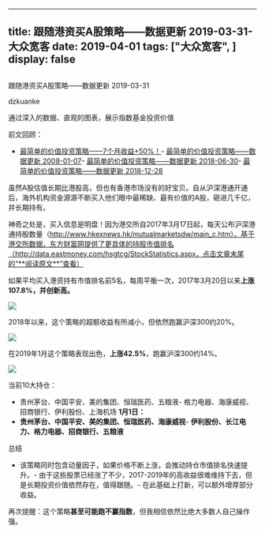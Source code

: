 
---
title:   跟随港资买A股策略——数据更新 2019-03-31-大众宽客
date: 2019-04-01
tags: ["大众宽客", ]
display: false
---


## 



跟随港资买A股策略——数据更新 2019-03-31




dzkuanke




通过深入的数据、直观的图表，展示指数基金投资价值




前文回顾：
- [最简单的价值投资策略——7个月收益+50%！](http://mp.weixin.qq.com/s?__biz=MzAwMTc1MDcwNw==&amp;mid=2648272508&amp;idx=1&amp;sn=c35ce222f0ceb73091943dc3eb116c29&amp;chksm=82f92da0b58ea4b637e6958a7ee0f4f895bb66776ca5747bddee861f6e7b4ad633e2047e4b41&amp;scene=21#wechat_redirect)- [最简单的价值投资策略——数据更新 2008-01-07](http://mp.weixin.qq.com/s?__biz=MzAwMTc1MDcwNw==&amp;mid=2648272665&amp;idx=1&amp;sn=c8e41093d84783c96996cb6e2d93f194&amp;chksm=82f92cc5b58ea5d3ad1664538aebc3dbda3f5ed5aa3365ee2f4d5191b7be0624da967c5a16f3&amp;scene=21#wechat_redirect)- [最简单的价值投资策略——数据更新 2018-06-30](http://mp.weixin.qq.com/s?__biz=MzAwMTc1MDcwNw==&amp;mid=2648272832&amp;idx=1&amp;sn=40aabb523966b94af2950d94337b9d74&amp;chksm=82f92c1cb58ea50ac5b8b93adafc6467f8a032f79955c977dfa8714aeb50ce29a93a90ee658b&amp;scene=21#wechat_redirect)- [最简单的价值投资策略——数据更新 2018-12-28](http://mp.weixin.qq.com/s?__biz=MzAwMTc1MDcwNw==&amp;mid=2648273762&amp;idx=2&amp;sn=16430375ed3e532e8922fe8116937b77&amp;chksm=82f930beb58eb9a8b2ee9e0293f92c07d01a92aca38b7602b8c0b87e7979a095c019fb31a110&amp;scene=21#wechat_redirect)


虽然A股估值长期比港股高，但也有香港市场没有的好宝贝。自从沪深港通开通后，海外机构资金源源不断买入他们眼中最稀缺、最有价值的A股，砸进几千亿，并长期持有。



神奇之处是，买入信息是明盘！因为港交所自2017年3月17日起，每天公布沪深港通持股数量（http://www.hkexnews.hk/mutualmarketsdw/main_c.htm）。基于港交所数据，东方财富网提供了更具体的持股市值排名（http://data.eastmoney.com/hsgtcg/StockStatistics.aspx，点击文章末尾的“**阅读原文**”查看）



如果平均买入港资持有市值排名前5名，每周平衡一次，2017年3月20日以来**上涨107.8%，并创新高。**

<img class="rich_pages" data-copyright="0" data-ratio="0.40346205059920104" data-s="300,640" src="https://mmbiz.qpic.cn/mmbiz_png/PKw3FQPmhIjt6fTgUrW2ibKHgZKMolrDeHoYyib8Ezm1EwK0GS9yy9bWIHzjRSRTNGzuEUwsCsoDaGBrUXeLDh0A/640?wx_fmt=png" data-type="png" data-w="1502" style=""/>



2018年以来，这个策略的超额收益有所减小，但依然跑赢沪深300约20%。



<img class="rich_pages" data-copyright="0" data-ratio="0.40106241699867196" data-s="300,640" src="https://mmbiz.qpic.cn/mmbiz_png/PKw3FQPmhIjt6fTgUrW2ibKHgZKMolrDewbaBLHllpJTnfvhSXlqXsV98fc3hCfmRFyGn1kRRwicicn0RhiawvdqcA/640?wx_fmt=png" data-type="png" data-w="1506" style=""/>



在2019年1月这个策略表现出色，**上涨42.5%**，跑赢沪深300约14%。

<img class="rich_pages" data-copyright="0" data-ratio="0.4066666666666667" data-s="300,640" src="https://mmbiz.qpic.cn/mmbiz_png/PKw3FQPmhIjt6fTgUrW2ibKHgZKMolrDeicKPJoFswvaF2XlHH4RN3Tax3kuQ5E0fZ5IcAiabOMQJYFkwiaPxLWyrw/640?wx_fmt=png" data-type="png" data-w="1500" style=""/>

当前10大持仓：
- 贵州茅台、中国平安、美的集团、恒瑞医药、五粮液- 格力电器、海康威视、招商银行、伊利股份、上海机场
**1月1日：**
- **贵州茅台、中国平安、美的集团、恒瑞医药、海康威视**- **伊利股份、长江电力、格力电器、招商银行、五粮液**


总结
- 该策略同时包含动量因子，如果价格不断上涨，会推动持仓市值排名快速提升。- 由于这些股票已经涨了不少，2017-2019年的高收益很难维持下去，但是长期投资价值依然存在，值得跟随。- 在此基础上打新，可以额外增厚部分收益。


再次提醒：这个策略**甚至可能跑不赢指数**，但我相信依然比绝大多数人自己操作强。 &nbsp; &nbsp;&nbsp;












